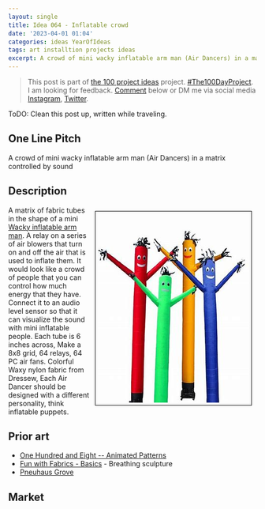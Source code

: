 ```yaml
---
layout: single
title: Idea 064 - Inflatable crowd
date: '2023-04-01 01:04'
categories: ideas YearOfIdeas
tags: art installtion projects ideas
excerpt: A crowd of mini wacky inflatable arm man (Air Dancers) in a matrix controlled by sound
---
```


> This post is part of [the 100 project ideas](https://blog.abluestar.com/projects/2023-100-ideas/) project. [#The100DayProject](https://www.the100dayproject.org/). I am looking for feedback. <a href='#utterances-comments'>Comment</a> below or DM me via social media <a href="https://instagram.com/funvill" rel="nofollow noopener noreferrer"><i class="fab fa-fw fa-instagram" aria-hidden="true"></i><span class="label">Instagram</span></a>, <a href="https://twitter.com/funvill" rel="nofollow noopener noreferrer"><i class="fab fa-fw fa-twitter" aria-hidden="true"></i><span class="label">Twitter</span></a>.

ToDO: Clean this post up, written while traveling.

## One Line Pitch

A crowd of mini wacky inflatable arm man (Air Dancers) in a matrix controlled by sound

## Description

<img src='\public\uploads\2023\air-dancers.png' alt='air-dancers.png' style="float: right; margin: 10px; max-width: 400px; border: 1px solid black; padding: 5px" >A matrix of fabric tubes in the shape of a mini [Wacky inflatable arm man](https://en.wikipedia.org/wiki/Tube_man). A relay on a series of air blowers that turn on and off the air that is used to inflate them. It would look like a crowd of people that you can control how much energy that they have. Connect it to an audio level sensor so that it can visualize the sound with mini inflatable people. Each tube is 6 inches across, Make a 8x8 grid, 64 relays, 64 PC air fans. Colorful Waxy nylon fabric from Dressew, Each Air Dancer should be designed with a different personality, think inflatable puppets.

## Prior art

- [One Hundred and Eight -- Animated Patterns](https://www.youtube.com/watch?v=1bRC8CZjMPA)
- [Fun with Fabrics - Basics](https://www.instagram.com/reel/CqQftLxDLuY/) - Breathing sculpture
- [Pneuhaus Grove](https://www.thisiscolossal.com/2023/03/pneuhaus-grove/)

## Market
